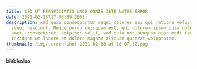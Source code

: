 ```yaml
---
title: SED UT PERSPICIATIS UNDE OMNIS ISTE NATUS ERROR
date: 2021-02-18T17:06:39.300Z
description: sed quia consequuntur magni dolores eos qui ratione voluptatem
  sequi nesciunt. Neque porro quisquam est, qui dolorem ipsum quia dolor sit
  amet, consectetur, adipisci velit, sed quia non numquam eius modi tempora
  incidunt ut labore et dolore magnam aliquam quaerat voluptatem.
thumbnail: /img/screen-shot-2021-02-18-at-18.07.32.png
---
```

blablaslas